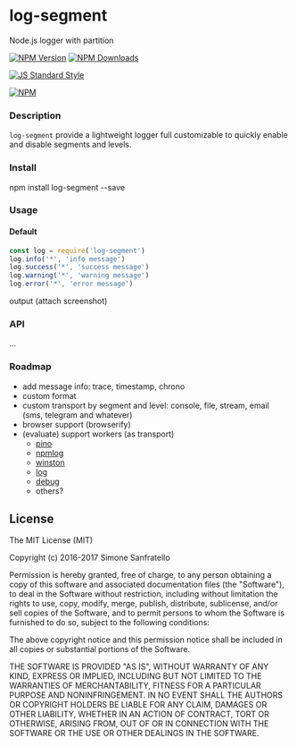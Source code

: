 # log-segment

Node.js logger with partition  

[![NPM Version](http://img.shields.io/npm/v/log-segment.svg?style=flat)](https://www.npmjs.org/package/log-segment)
[![NPM Downloads](https://img.shields.io/npm/dm/log-segment.svg?style=flat)](https://www.npmjs.org/package/log-segment)

[![JS Standard Style](https://img.shields.io/badge/code%20style-standard-brightgreen.svg)](http://standardjs.com/)

[![NPM](https://nodei.co/npm-dl/log-segment.png)](https://nodei.co/npm/log-segment/)

### Description

````log-segment```` provide a lightweight logger full customizable to quickly enable and disable segments and levels.

### Install

npm install log-segment --save

### Usage

#### Default

````js
const log = require('log-segment')
log.info('*', 'info message')
log.success('*', 'success message')
log.warning('*', 'warning message')
log.error('*', 'error message')
````

output
(attach screenshot)

<!--
#### Customize

````js
const log = require('log-segment')
log.set({
  segments: {
    http: {
      color: 'white'
    },
    sql: {
      color: 'magenta'
    }
  },
  levels: {
    info: {
      color: 'blue',
      marker: 'ℹ️'
    },
    success: {
      color: 'green',
      marker: '✔'
    },
    warning: {
      color: 'yellow',
      marker: '❗️️'
    },
    error: {
      color: 'red',
      marker: '✗️'
    }
  }
})

log.info('*', 'info message')
log.success('*', 'success message')
log.warning('*', 'warning message')
log.error('*', 'error message')
````
-->

### API
...

### Roadmap

- add message info: trace, timestamp, chrono
- custom format
- custom transport by segment and level: console, file, stream, email (sms, telegram and whatever)
- browser support (browserify)
- (evaluate) support workers (as transport)
  - [pino](https://github.com/pinojs/pino)
  - [npmlog](https://github.com/npm/npmlog)
  - [winston](https://github.com/winstonjs/winston)
  - [log](https://github.com/tj/log.js)
  - [debug](https://github.com/visionmedia/debug)
  - others?

## License

The MIT License (MIT)

Copyright (c) 2016-2017 Simone Sanfratello

Permission is hereby granted, free of charge, to any person obtaining a copy
of this software and associated documentation files (the "Software"), to deal
in the Software without restriction, including without limitation the rights
to use, copy, modify, merge, publish, distribute, sublicense, and/or sell
copies of the Software, and to permit persons to whom the Software is
furnished to do so, subject to the following conditions:

The above copyright notice and this permission notice shall be included in all
copies or substantial portions of the Software.

THE SOFTWARE IS PROVIDED "AS IS", WITHOUT WARRANTY OF ANY KIND, EXPRESS OR
IMPLIED, INCLUDING BUT NOT LIMITED TO THE WARRANTIES OF MERCHANTABILITY,
FITNESS FOR A PARTICULAR PURPOSE AND NONINFRINGEMENT. IN NO EVENT SHALL THE
AUTHORS OR COPYRIGHT HOLDERS BE LIABLE FOR ANY CLAIM, DAMAGES OR OTHER
LIABILITY, WHETHER IN AN ACTION OF CONTRACT, TORT OR OTHERWISE, ARISING FROM,
OUT OF OR IN CONNECTION WITH THE SOFTWARE OR THE USE OR OTHER DEALINGS IN THE
SOFTWARE.
